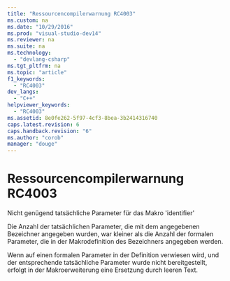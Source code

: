 ```yaml
---
title: "Ressourcencompilerwarnung RC4003"
ms.custom: na
ms.date: "10/29/2016"
ms.prod: "visual-studio-dev14"
ms.reviewer: na
ms.suite: na
ms.technology: 
  - "devlang-csharp"
ms.tgt_pltfrm: na
ms.topic: "article"
f1_keywords: 
  - "RC4003"
dev_langs: 
  - "C++"
helpviewer_keywords: 
  - "RC4003"
ms.assetid: 8e0fe262-5f97-4cf3-8bea-3b2414316740
caps.latest.revision: 6
caps.handback.revision: "6"
ms.author: "corob"
manager: "douge"
---
```

# Ressourcencompilerwarnung RC4003
Nicht genügend tatsächliche Parameter für das Makro 'identifier'  
  
 Die Anzahl der tatsächlichen Parameter, die mit dem angegebenen Bezeichner angegeben wurden, war kleiner als die Anzahl der formalen Parameter, die in der Makrodefinition des Bezeichners angegeben werden.  
  
 Wenn auf einen formalen Parameter in der Definition verwiesen wird, und der entsprechende tatsächliche Parameter wurde nicht bereitgestellt, erfolgt in der Makroerweiterung eine Ersetzung durch leeren Text.